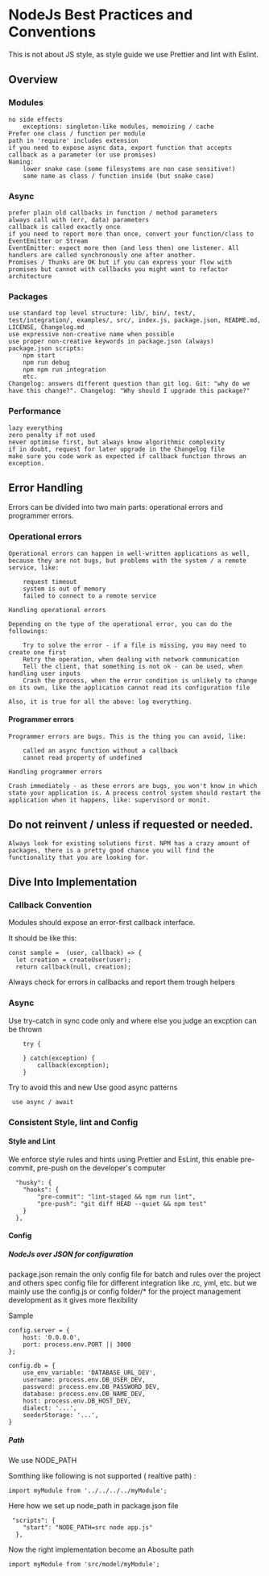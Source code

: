 # NodeJs Best Practices and Conventions

This is not about JS style, as style guide we use Prettier and lint with Eslint.

## Overview

### Modules

    no side effects
        exceptions: singleton-like modules, memoizing / cache
    Prefer one class / function per module
    path in 'require' includes extension
    if you need to expose async data, export function that accepts callback as a parameter (or use promises)
    Naming:
        lower snake case (some filesystems are non case sensitive!)
        same name as class / function inside (but snake case)

### Async

    prefer plain old callbacks in function / method parameters
    always call with (err, data) parameters
    callback is called exactly once
    if you need to report more than once, convert your function/class to EventEmitter or Stream
    EventEmitter: expect more then (and less then) one listener. All handlers are called synchronously one after another.
    Promises / Thunks are OK but if you can express your flow with promises but cannot with callbacks you might want to refactor architecture

### Packages 

    use standard top level structure: lib/, bin/, test/, test/integration/, examples/, src/, index.js, package.json, README.md, LICENSE, Changelog.md
    use expressive non-creative name when possible
    use proper non-creative keywords in package.json (always)
    package.json scripts:
        npm start
        npm run debug
        npm npm run integration
        etc.
    Changelog: answers different question than git log. Git: "why do we have this change?". Changelog: "Why should I upgrade this package?"

### Performance 

    lazy everything
    zero penalty if not used
    never optimise first, but always know algorithmic complexity
    if in doubt, request for later upgrade in the Changelog file
    make sure you code work as expected if callback function throws an exception.

## Error Handling

Errors can be divided into two main parts: operational errors and programmer errors.

### Operational errors

    Operational errors can happen in well-written applications as well, because they are not bugs, but problems with the system / a remote service, like:

        request timeout
        system is out of memory
        failed to connect to a remote service

    Handling operational errors

    Depending on the type of the operational error, you can do the followings:

        Try to solve the error - if a file is missing, you may need to create one first
        Retry the operation, when dealing with network communication
        Tell the client, that something is not ok - can be used, when handling user inputs
        Crash the process, when the error condition is unlikely to change on its own, like the application cannot read its configuration file

    Also, it is true for all the above: log everything.

#### Programmer errors

    Programmer errors are bugs. This is the thing you can avoid, like:

        called an async function without a callback
        cannot read property of undefined

    Handling programmer errors

    Crash immediately - as these errors are bugs, you won't know in which state your application is. A process control system should restart the application when it happens, like: supervisord or monit.

## Do not reinvent / unless if requested or needed.

    Always look for existing solutions first. NPM has a crazy amount of packages, there is a pretty good chance you will find the functionality that you are looking for.

## Dive Into Implementation

### Callback Convention

Modules should expose an error-first callback interface.

It should be like this:

```
const sample =  (user, callback) => {
  let creation = createUser(user);
  return callback(null, creation);

```

Always check for errors in callbacks and report them trough helpers

### Async

Use try-catch in sync code only and where else you judge an excption can be thrown 

```
    try {

    } catch(exception) {
        callback(exception);
    }

```

Try to avoid this and new
Use good async patterns

```
 use async / await

 ```

### Consistent Style, lint and Config

#### Style and Lint

We enforce style rules and hints using Prettier and EsLint, this enable pre-commit, pre-push on the developer's computer 
```
  "husky": {
    "hooks": {
        "pre-commit": "lint-staged && npm run lint",
        "pre-push": "git diff HEAD --quiet && npm test"
    }
  },
```

#### Config 

##### NodeJs over JSON for configuration

package.json remain the only config file for batch and rules over the project and others spec config file for different integration like .rc, yml, etc.
but we mainly use the config.js or config folder/* for the project management development as it gives more flexibility 

Sample 

```
config.server = {
    host: '0.0.0.0',
    port: process.env.PORT || 3000
};

config.db = {
    use_env_variable: 'DATABASE_URL_DEV',
    username: process.env.DB_USER_DEV,
    password: process.env.DB_PASSWORD_DEV,
    database: process.env.DB_NAME_DEV,
    host: process.env.DB_HOST_DEV,
    dialect: '...',
    seederStorage: '...',
}
```

##### Path 

We use NODE_PATH 

Somthing like following is not supported ( realtive path) :

```
import myModule from '../../../../myModule';
```

Here how we set up node_path in package.json file 

```
 "scripts": {
    "start": "NODE_PATH=src node app.js"
  },
```

Now the right implementation become an Abosulte path  

```
import myModule from 'src/model/myModule';
```
